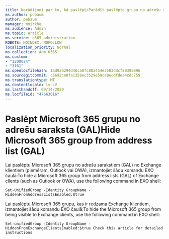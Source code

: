 ```yaml
---
title: Norādījumi par to, kā paslēpt/Parādīt paslēpto grupu no adrešu saraksta
ms.author: pebaum
author: pebaum
manager: mnirkhe
ms.audience: Admin
ms.topic: article
ms.service: o365-administration
ROBOTS: NOINDEX, NOFOLLOW
localization_priority: Normal
ms.collection: Adm_O365
ms.custom:
- "1200024"
- "3161"
ms.openlocfilehash: 1ad9ab294d46ca0fc88a454e3503ddcf80398896
ms.sourcegitcommit: c6692ce0fa1358ec3529e59ca0ecdfdea4cdc759
ms.translationtype: MT
ms.contentlocale: lv-LV
ms.lasthandoff: 09/14/2020
ms.locfileid: "47663016"
---
```

# <a name="hide-microsoft-365-group-from-address-list-gal"></a><span data-ttu-id="ada78-102">Paslēpt Microsoft 365 grupu no adrešu saraksta (GAL)</span><span class="sxs-lookup"><span data-stu-id="ada78-102">Hide Microsoft 365 group from address list (GAL)</span></span>

<span data-ttu-id="ada78-103">Lai paslēptu Microsoft 365 grupu no adrešu sarakstiem (GAL) no Exchange klientiem (piemēram, Outlook vai OWA), izmantojiet šādu komandu EXO čaulā:</span><span class="sxs-lookup"><span data-stu-id="ada78-103">To hide a Microsoft 365 group from address lists (GAL) of Exchange clients (such as Outlook or OWA), use the following command in EXO shell:</span></span>

`Set-UnifiedGroup -Identity GroupName -HiddenFromAddressListsEnabled:$true`

<span data-ttu-id="ada78-104">Lai paslēptu Microsoft 365 grupu, kas ir redzama Exchange klientiem, izmantojiet šādu komandu EXO čaulā:</span><span class="sxs-lookup"><span data-stu-id="ada78-104">To hide the Microsoft 365 group from being visible to Exchange clients, use the following command in EXO shell:</span></span>

`Set-unifiedGroup -Identity GroupName -HiddenFromExchangeClientsEnabled:$true
Check this article for detailed instructions`

